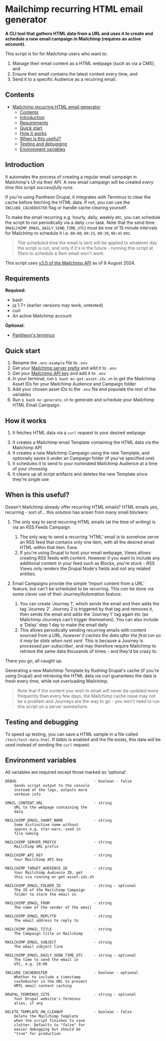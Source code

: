 # Mailchimp recurring HTML email generator

**A CLI tool that gathers HTML data from a URL and uses it to create and schedule a new email campaign in Mailchimp (requires an active account).**

This script is for for Mailchimp users who want to:

1. Manage their email content as a HTML webpage (such as via a CMS), and
2. Ensure their email contains the latest content every time, and
3. Send it to a specific Audience as a recurring email.

## Contents
- [Mailchimp recurring HTML email generator](#mailchimp-recurring-html-email-generator)
  - [Contents](#contents)
  - [Introduction](#introduction)
  - [Requirements](#requirements)
  - [Quick start](#quick-start)
  - [How it works](#how-it-works)
  - [When is this useful?](#when-is-this-useful)
  - [Testing and debugging](#testing-and-debugging)
  - [Environment variables](#environment-variables)

## Introduction

It automates the process of creating a regular email campaign in Mailchimp's UI via their API. A new email campaign will be created *every time this script successfully runs*.

If you're using Pantheon Drupal, it integrates with Terminus to clear the cache before fetching the HTML data. If not, you can use the `INCLUDE_CACHEBUSTER` flag or handle cache clearing yourself.

To make the email recurring e.g. hourly, daily, weekly etc, you can schedule the script to run periodically via a daily `cron` task. Note that the send time (`MAILCHIMP_EMAIL_DAILY_SEND_TIME_UTC`) must be one of 15 minute intervals for Mailchimp to schedule it i.e. `00:00`, `00:15`, `00:30`, `00:45` etc.

> The scheduled time the email is sent will be applied to whatever day the script is run, and only if it's in the future - running this script at 10am to schedule a 9am email won't work.

This script uses [v3.0 of the Mailchimp API](https://mailchimp.com/developer/marketing/api/) as of 9 August 2024.


## Requirements

**Required:**

- bash
- jq 1.7+ (earlier versions may work, untested)
- curl
- An active Mailchimp account

**Optional:**

 - [Pantheon's terminus](https://docs.pantheon.io/terminus)


## Quick start

1. Rename the `.env.example` file to `.env`
2. Get your [Mailchimp server prefix](https://mailchimp.com/developer/marketing/guides/quick-start/#make-your-first-api-call) and add it to `.env`
3. Get your [Mailchimp API key](https://mailchimp.com/developer/marketing/guides/quick-start/#generate-your-api-key) and add it to `.env`
4. In your terminal, run `$ bash mc-get-asset-ids.sh` to get the Mailchimp Asset IDs for your Mailchimp Audience and Campaign folder
5. Add your chosen asset IDs to the `.env` file and populate the rest of the variables
6. Run `$ bash mc-generate.sh` to generate and schedule your Mailchimp HTML Email Campaign.


## How it works

1. It fetches HTML data via a `curl` request to your desired webpage
<!-- TODO: 2. It parses the HTML response and ensures it's valid -->
3. It creates a Mailchimp email Template containing the HTML data via the Mailchimp API
4. It creates a new Mailchimp Campaign using the new Template, and optionally saves it under an Campaign folder (if you've specified one)
5. It schedules it to send to your nominated Mailchimp Audience at a time of your choosing
6. It cleans up all script artifacts and deletes the new Template since they're single use


## When is this useful? 

Doesn't Mailchimp already offer recurring HTML emails? HTML emails yes, recurring - sort of... this solution has arisen from many small blockers:

1. The only way to send recurring HTML emails (at the time of writing) is via an RSS Feeds Campaign
   1. The only way to send a recurring 'HTML' email is to somehow serve an RSS feed that contains only one item, with all the desired email HTML within that item. Eww.
   2. If you're using Drupal to host your email webpage, Views allows creating RSS feeds with content. However if you want to include any additional content in your feed such as Blocks, you're stuck - RSS Views only renders the Drupal Node's fields and not any related entities.
      
2. Email Campaigns provide the simple 'Import content from a URL' feature, but can't be scheduled to be recurring. This *can* be done via some clever use of their Journey/Automation feature:
   1. You can create 'Journey 1', which sends the email and then adds the tag 'Journey 2'. Journey 2 is triggered by that tag and removes it, then sends the email and adds the 'Journey 1' tag again etc (as Mailchimp Journeys can't trigger themselves). You can also include a 'Delay' step 1 day to make the email daily
   2. This allows periodically sending recurring emails with content sourced from a URL, *however it caches the data after the first run so it may be stale when next sent*. This is because a Journey is processed *per-subscriber*, and may therefore require Mailchimp to retrieve the same data thousands of times - and they'd be crazy to.

There you go, all caught up.

Generating a new Mailchimp Template by flushing Drupal's cache (if you're using Drupal) and retrieving the HTML data via curl guarantees the data is fresh every time, while not overloading Mailchimp.

> Note that if the content you wish to email will never be updated more frequently than every few days, the Mailchimp cache issue may not be a problem and Journeys are the way to go - you won't need to run this script on a server somewhere.


## Testing and debugging

To speed up testing, you can save a HTML sample in a file called `/test/test-data.html`. If `DEBUG` is enabled and the file exists, this data will be used instead of sending the `curl` request.


## Environment variables

All variables are required except those marked as 'optional'.

```
DEBUG                                   - boolean - false
    Sends script output to the console 
    instead of the logs, outputs more 
    verbose info

EMAIL_CONTENT_URL                       - string
    URL to the webpage containing the
    data

MAILCHIMP_EMAIL_SHORT_NAME              - string
    Some distinctive name without 
    spaces e.g. star-wars, used in 
    file naming

MAILCHIMP_SERVER_PREFIX                 - string
    Mailchimp URL prefix

MAILCHIMP_API_KEY                       - string
    Your Mailchimp API key

MAILCHIMP_TARGET_AUDIENCE_ID            - string
    Your Mailchimp Audience ID, get
    this via running mc-get-asset-ids.sh

MAILCHIMP_EMAIL_FOLDER_ID               - string - optional
    The ID of the Mailchimp Campaign 
    folder to store the email in

MAILCHIMP_EMAIL_FROM                    - string
    The name of the sender of the email

MAILCHIMP_EMAIL_REPLYTO                 - string
    The email address to reply to

MAILCHIMP_EMAIL_TITLE                   - string
    The Campaign title in Mailchimp

MAILCHIMP_EMAIL_SUBJECT                 - string
    The email subject line

MAILCHIMP_EMAIL_DAILY_SEND_TIME_UTC     - string - optional
    The time to send the email in
    UTC, e.g. 10:00

INCLUDE_CACHEBUSTER                     - boolean - optional
    Whether to include a timestamp
    cachebuster in the URL to prevent
    HMTL email content caching

DRUPAL_TERMINUS_SITE                    - string - optional
    Your Drupal website's Terminus
    alias, if any

DELETE_TEMPLATE_ON_CLEANUP              - boolean - false
    Delete the Mailchimp Template 
    when the script finishes to save
    clutter. Defaults to "false" for
    easier debugging but should be 
    "true" for production
```
